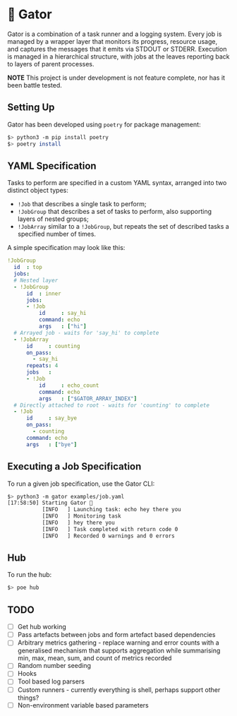 # 🐊 Gator

Gator is a combination of a task runner and a logging system. Every job is
managed by a wrapper layer that monitors its progress, resource usage, and
captures the messages that it emits via STDOUT or STDERR. Execution is managed
in a hierarchical structure, with jobs at the leaves reporting back to layers of
parent processes.

**NOTE** This project is under development is not feature complete, nor has it
been battle tested.

## Setting Up

Gator has been developed using `poetry` for package management:

```bash
$> python3 -m pip install poetry
$> poetry install
```

## YAML Specification

Tasks to perform are specified in a custom YAML syntax, arranged into two
distinct object types:

 * `!Job` that describes a single task to perform;
 * `!JobGroup` that describes a set of tasks to perform, also supporting layers
   of nested groups;
 * `!JobArray` similar to a `!JobGroup`, but repeats the set of described tasks
   a specified number of times.

A simple specification may look like this:

```yaml
!JobGroup
  id  : top
  jobs:
  # Nested layer
  - !JobGroup
      id  : inner
      jobs:
      - !Job
          id     : say_hi
          command: echo
          args   : ["hi"]
  # Arrayed job - waits for 'say_hi' to complete
  - !JobArray
      id     : counting
      on_pass:
        - say_hi
      repeats: 4
      jobs   :
      - !Job
          id     : echo_count
          command: echo
          args   : ["$GATOR_ARRAY_INDEX"]
  # Directly attached to root - waits for 'counting' to complete
  - !Job
      id     : say_bye
      on_pass:
        - counting
      command: echo
      args   : ["bye"]
```

## Executing a Job Specification

To run a given job specification, use the Gator CLI:

```bash
$> python3 -m gator examples/job.yaml
[17:58:50] Starting Gator 🐊
           [INFO   ] Launching task: echo hey there you
           [INFO   ] Monitoring task
           [INFO   ] hey there you
           [INFO   ] Task completed with return code 0
           [INFO   ] Recorded 0 warnings and 0 errors
```

## Hub

To run the hub:

```bash
$> poe hub
```

## TODO

 * [ ] Get hub working
 * [ ] Pass artefacts between jobs and form artefact based dependencies
 * [ ] Arbitrary metrics gathering - replace warning and error counts with a generalised mechanism that supports aggregation while summarising min, max, mean, sum, and count of metrics recorded
 * [ ] Random number seeding
 * [ ] Hooks
 * [ ] Tool based log parsers
 * [ ] Custom runners - currently everything is shell, perhaps support other things?
 * [ ] Non-environment variable based parameters
